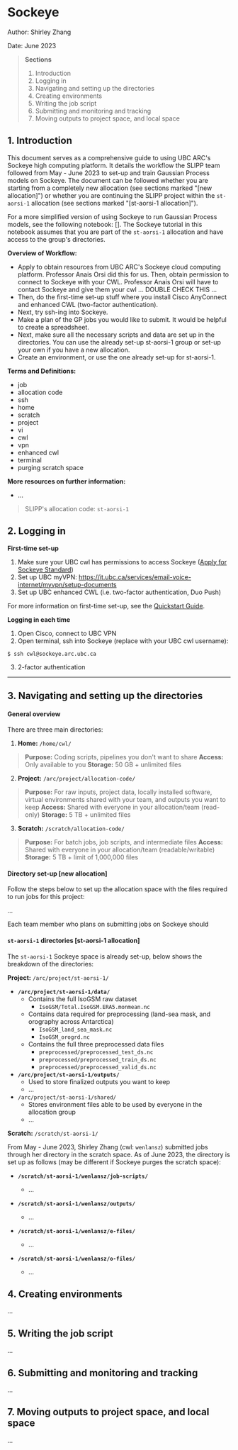 # Sockeye

Author: Shirley Zhang

Date: June 2023

> **Sections**
> 
> 1. Introduction
> 2. Logging in
> 3. Navigating and setting up the directories
> 4. Creating environments 
> 5. Writing the job script
> 6. Submitting and monitoring and tracking 
> 7. Moving outputs to project space, and local space

## 1. Introduction

This document serves as a comprehensive guide to using UBC ARC's Sockeye high computing platform. It details the workflow the SLIPP team followed from May - June 2023 to set-up and train Gaussian Process models on Sockeye. The document can be followed whether you are starting from a completely new allocation (see sections marked "\[new allocation\]") or whether you are continuing the SLIPP project within the `st-aorsi-1` allocation (see sections marked "\[st-aorsi-1 allocation\]").

For a more simplified version of using Sockeye to run Gaussian Process models, see the following notebook: []. The Sockeye tutorial in this notebook assumes that you are part of the `st-aorsi-1` allocation and have access to the group's directories. 

**Overview of Workflow:**
- Apply to obtain resources from UBC ARC's Sockeye cloud computing platform. Professor Anais Orsi did this for us. Then, obtain permission to connect to Sockeye with your CWL. Professor Anais Orsi will have to contact Sockeye and give them your cwl ... DOUBLE CHECK THIS ...
- Then, do the first-time set-up stuff where you install Cisco AnyConnect and enhanced CWL (two-factor authentication).
- Next, try ssh-ing into Sockeye.
- Make a plan of the GP jobs you would like to submit. It would be helpful to create a spreadsheet.
- Next, make sure all the necessary scripts and data are set up in the directories. You can use the already set-up st-aorsi-1 group or set-up your own if you have a new allocation.
- Create an environment, or use the one already set-up for st-aorsi-1. 

**Terms and Definitions:**

- job
- allocation code
- ssh
- home 
- scratch
- project 
- vi
- cwl
- vpn
- enhanced cwl
- terminal
- purging scratch space

**More resources on further information:** 

- ... 

> SLIPP's allocation code: `st-aorsi-1`

## 2. Logging in 

**First-time set-up**

1. Make sure your UBC cwl has permissions to access Sockeye ([Apply for Sockeye Standard](https://arc.ubc.ca/compute-storage/ubc-arc-sockeye/apply-sockeye-standard))
2. Set up UBC myVPN: https://it.ubc.ca/services/email-voice-internet/myvpn/setup-documents 
3. Set up UBC enhanced CWL (i.e. two-factor authentication, Duo Push) 

For more information on first-time set-up, see the [Quickstart Guide](https://confluence.it.ubc.ca/display/UARC/Quickstart+Guide).

**Logging in each time**

1. Open Cisco, connect to UBC VPN 
2. Open terminal, ssh into Sockeye (replace with your UBC cwl username): 
```
$ ssh cwl@sockeye.arc.ubc.ca
```
3. 2-factor authentication 

---

## 3. Navigating and setting up the directories 

#### **General overview** 

There are three main directories:

1. **Home:** `/home/cwl/`

> **Purpose:** Coding scripts, pipelines you don't want to share
> **Access:** Only available to you
> **Storage:** 50 GB + unlimited files

2. **Project:** `/arc/project/allocation-code/`

> **Purpose:** For raw inputs, project data, locally installed software, virtual environments shared with your team, and outputs you want to keep
> **Access:** Shared with everyone in your allocation/team (read-only)
> **Storage:** 5 TB + unlimited files

3. **Scratch:** `/scratch/allocation-code/`

> **Purpose:** For batch jobs, job scripts, and intermediate files 
> **Access:** Shared with everyone in your allocation/team (readable/writable)
> **Storage:** 5 TB + limit of 1,000,000 files

#### **Directory set-up \[new allocation\]**

Follow the steps below to set up the allocation space with the files required to run jobs for this project: 

... 

Each team member who plans on submitting jobs on Sockeye should 


#### **`st-aorsi-1` directories \[st-aorsi-1 allocation\]**

The `st-aorsi-1` Sockeye space is already set-up, below shows the breakdown of the directories: 

**Project:** `/arc/project/st-aorsi-1/`

- **`/arc/project/st-aorsi-1/data/`**
    - Contains the full IsoGSM raw dataset
        - `IsoGSM/Total.IsoGSM.ERA5.monmean.nc`
    - Contains data required for preprocessing (land-sea mask, and orography across Antarctica)
        - `IsoGSM_land_sea_mask.nc`
        - `IsoGSM_orogrd.nc`
    - Contains the full three preprocessed data files
        - `preprocessed/preprocessed_test_ds.nc`
        - `preprocessed/preprocessed_train_ds.nc`
        - `preprocessed/preprocessed_valid_ds.nc`
- **`/arc/project/st-aorsi-1/outputs/`**
    - Used to store finalized outputs you want to keep
    - ...
- `/arc/project/st-aorsi-1/shared/`
    - Stores environment files able to be used by everyone in the allocation group
    - ... 

**Scratch:** `/scratch/st-aorsi-1/` 

From May - June 2023, Shirley Zhang (cwl: `wenlansz`) submitted jobs through her directory in the scratch space. As of June 2023, the directory is set up as follows (may be different if Sockeye purges the scratch space): 

- **`/scratch/st-aorsi-1/wenlansz/job-scripts/`**
    - ... 

- **`/scratch/st-aorsi-1/wenlansz/outputs/`**
    - ... 

- **`/scratch/st-aorsi-1/wenlansz/e-files/`**
    - ... 
  
- **`/scratch/st-aorsi-1/wenlansz/o-files/`**
    - ...
 


## 4. Creating environments


... 


## 5. Writing the job script

...


## 6. Submitting and monitoring and tracking 

...

## 7. Moving outputs to project space, and local space

...
